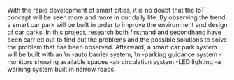 With the rapid development of smart cities, it is no doubt that the IoT concept will be seen more and more in our daily life. By observing the trend, a smart car park will be built in order to improve the environment and design of car parks.
In this project, research both firsthand and secondhand have been carried out to find out the problems and the possible solutions to solve the problem that has been observed. Afterward, a smart car park system will be built with an 
\n -auto barrier system, 
\n -parking guidance system
-monitors showing available spaces
-air circulation system
-LED lighting 
-a warning system built in narrow roads.
